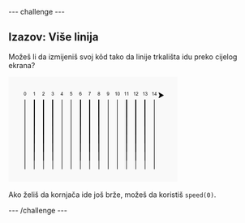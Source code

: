 \--- challenge \---

## Izazov: Više linija

Možeš li da izmijeniš svoj kôd tako da linije trkališta idu preko cijelog ekrana?

![screenshot](images/race-challenge1.png)

Ako želiš da kornjača ide još brže, možeš da koristiš `speed(0)`.

\--- /challenge \---